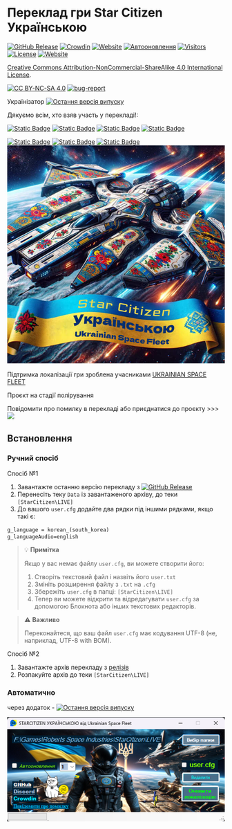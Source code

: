 # Переклад гри Star Citizen Українською 
[![GitHub Release](https://img.shields.io/github/v/release/Vova-Bob/SC_localization_UA?display_name=release&label=3.23.1)](https://github.com/Vova-Bob/SC_localization_UA/releases/latest)
[![Crowdin](https://badges.crowdin.net/star-citizen-localization-ua/localized.svg)](https://shorturl.at/dopMW)
[![Website](https://img.shields.io/website?url=https%3A%2F%2Fusf.42web.io%2F&down_message=3.23&style=flat&label=SC&labelColor=blue&color=blue)](https://robertsspaceindustries.com/spectrum/community/SC/forum/50172/thread/localization-ukrainian/404478)
[![Автооновлення](https://img.shields.io/github/last-commit/Vova-Bob/SC_localization_UA?display_timestamp=author&style=plastic&logo=convertio&logoColor=%2393FF9E&label=%D0%90%D0%B2%D1%82%D0%BE%D0%BE%D0%BD%D0%BE%D0%B2%D0%BB%D0%B5%D0%BD%D0%BD%D1%8F&cacheSeconds=300)](https://github.com/Vova-Bob/SC_localization_UA/commit/main)
[![Visitors](https://api.visitorbadge.io/api/combined?path=Vova-Bob%2FSC_localization_UA&countColor=%23697689&style=plastic&labelStyle=lower)](https://visitorbadge.io/status?path=Vova-Bob%2FSC_localization_UA)
[![License](https://img.shields.io/static/v1?label=license&message=CC-BY-NC-SA-4.0&color=green)](https://github.com/Vova-Bob/SC_localization_UA/blob/main/LICENSE)
[![Website](https://img.shields.io/website?url=https%3A%2F%2Fusf.42web.io%2F&down_message=SITE&style=flat&label=USF&labelColor=blue&color=yellow)](https://usf.42web.io/)

[Creative Commons Attribution-NonCommercial-ShareAlike 4.0 International License][cc-by-nc-sa].

[![CC BY-NC-SA 4.0][cc-by-nc-sa-image]][cc-by-nc-sa]
[![bug-report](https://img.shields.io/badge/bug-report-blue?style=for-the-badge)](https://shorturl.at/dkwN7)

Українізатор [![Остання версія випуску](https://img.shields.io/github/release/Vova-Bob/SCLoc_App?include_prereleases&sort=date&label=SCLOCAPP)](https://github.com/Vova-Bob/SCLoc_App/releases/latest)

[cc-by-nc-sa]: http://creativecommons.org/licenses/by-nc-sa/4.0/
[cc-by-nc-sa-image]: https://licensebuttons.net/l/by-nc-sa/4.0/88x31.png
[cc-by-nc-sa-shield]: https://img.shields.io/badge/License-CC%20BY--NC--SA%204.0-lightgrey.svg

Дякуємо всім, хто взяв участь у перекладі!:

[![Static Badge](https://img.shields.io/badge/UKRAINIAN%20SPACE%20FLEET-%20?style=plastic&label=CORP&labelColor=%23196ea7&color=%23fbe21b)](https://robertsspaceindustries.com/orgs/UKR)
[![Static Badge](https://img.shields.io/badge/UACOM-%20?style=plastic&label=CORP&labelColor=%23196ea7&color=%23fbe21b)](https://robertsspaceindustries.com/orgs/UACOM)
[![Static Badge](https://img.shields.io/badge/FREE%20SPACE%20PROJECT-%20?style=plastic&label=CORP&labelColor=%23196ea7&color=%23fbe21b)](https://robertsspaceindustries.com/orgs/FSPROJECT)
[![Static Badge](https://img.shields.io/badge/CODEGAMING-%20?style=plastic&label=CORP&labelColor=%23196ea7&color=%23fbe21b)](https://robertsspaceindustries.com/orgs/CODEGAMING)

[![Static Badge](https://img.shields.io/badge/SQUAD%20UKRAINE-%20?style=plastic&label=CORP&labelColor=%23196ea7&color=%23fbe21b)](https://robertsspaceindustries.com/orgs/UKRAINESQ)
[![Static Badge](https://img.shields.io/badge/TRIDENT-%20?style=plastic&label=CORP&labelColor=%23196ea7&color=%23fbe21b)](https://robertsspaceindustries.com/orgs/UKRAINE)
[![Static Badge](https://img.shields.io/badge/UKRA%D0%86NIAN%20DEMOCRATIC%20CORP-%20?style=plastic&label=CORP&labelColor=%23196ea7&color=%23fbe21b)](https://robertsspaceindustries.com/orgs/UKRAINIANS)
![SClocApp](https://github.com/Vova-Bob/SCLoc_App/blob/main/img/sclocua.jpg)

Підтримка локалізації гри зроблена учасниками [UKRAINIAN SPACE FLEET](https://robertsspaceindustries.com/orgs/UKR)

Проєкт на стадії полірування

Повідомити про помилку в перекладі або приєднатися до проєкту >>> [![](https://dcbadge.limes.pink/api/server/TkaN6Yv4VT?style=flat&theme=clean&compact=true)](https://discord.com/invite/TkaN6Yv4VT)

## Встановлення

### Ручний спосіб
Спосіб №1
1. Завантажте останню версію перекладу з [![GitHub Release](https://img.shields.io/github/v/release/Vova-Bob/SC_localization_UA?display_name=release&)](https://github.com/Vova-Bob/SC_localization_UA/releases/latest)
2. Перенесіть теку `Data` із завантаженого архіву, до теки `[StarCitizen\LIVE]`
3. До вашого `user.cfg` додайте два рядки під іншими рядками, якщо такі є:

```plaintext
g_language = korean_(south_korea)
g_languageAudio=english
```
> 💡 **Примітка**
>
> Якщо у вас немає файлу `user.cfg`, ви можете створити його:
>
> 1. Створіть текстовий файл і назвіть його `user.txt`
> 2. Змініть розширення файлу з `.txt` на `.cfg`
> 3. Збережіть `user.cfg` в папці: `[StarCitizen\LIVE]`
> 4. Тепер ви можете відкрити та відредагувати `user.cfg` за допомогою Блокнота або інших текстових редакторів.

> ⚠️ **Важливо**
>
> Переконайтеся, що ваш файл `user.cfg` має кодування UTF-8 (не, наприклад, UTF-8 with BOM).

Спосіб №2
1. Завантажте архів перекладу з [релізів](https://github.com/Vova-Bob/SC_localization_UA/releases/latest)
2. Розпакуйте архів до теки `[StarCitizen\LIVE]`

### Автоматично
через додаток - [![Остання версія випуску](https://img.shields.io/github/release/Vova-Bob/SCLoc_App?include_prereleases&sort=date&label=SCLOCAPP)](https://github.com/Vova-Bob/SCLoc_App/releases/latest)

![SClocApp](https://github.com/Vova-Bob/SCLoc_App/blob/main/img/8.png)

